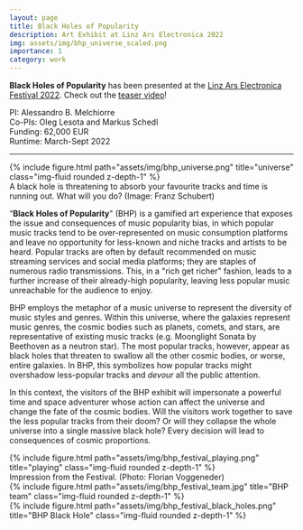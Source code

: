 ```yaml
---
layout: page
title: Black Holes of Popularity
description: Art Exhibit at Linz Ars Electronica 2022
img: assets/img/bhp_universe_scaled.png
importance: 1
category: work
---
```


**Black Holes of Popularity** has been presented at the [Linz Ars Electronica Festival 2022](https://ars.electronica.art/planetb/en/black-holes-of-popularity/).
Check out the [teaser video](https://www.youtube.com/watch?v=jARUoMku1BQ)!

PI: Alessandro B. Melchiorre \
Co-PIs: Oleg Lesota and Markus Schedl \
Funding: 62,000 EUR \
Runtime: March-Sept 2022 

***


<div class="row">
    <div class="col-sm mt-3 mt-md-0">
        {% include figure.html path="assets/img/bhp_universe.png" title="universe" class="img-fluid rounded z-depth-1" %}
    </div>
</div>
<div class="caption">
    A black hole is threatening to absorb your favourite tracks and time is running out. What will you do? (Image: Franz Schubert)
</div>

“**Black Holes of Popularity**" (BHP) is a gamified art experience that exposes the issue and consequences of music popularity bias, in which popular music tracks tend to be over-represented on music consumption platforms and leave no opportunity for less-known and niche tracks and artists to be heard. Popular tracks are often by default recommended on music streaming services and social media platforms; they are staples of numerous radio transmissions. This, in a "rich get richer" fashion, leads to a further increase of their already-high popularity, leaving less popular music unreachable for the audience to enjoy.

BHP employs the metaphor of a music universe to represent the diversity of music styles and genres. Within this universe, where the galaxies represent music genres, the cosmic bodies such as planets, comets, and  stars, are representative of existing music tracks (e.g. Moonglight Sonata by Beethoven as a neutron star). The most popular tracks, however, appear as black holes that threaten to swallow all the other cosmic bodies, or worse, entire galaxies. In BHP, this symbolizes how popular tracks might overshadow less-popular tracks and *devour* all the public attention.

In this context, the visitors of the BHP exhibit will impersonate a powerful time and space adventurer whose action can affect the universe and change the fate of the cosmic bodies. Will the visitors work together to save the less popular tracks from their doom? Or will they collapse the whole universe into a single massive black hole? Every decision will lead to consequences of cosmic proportions.

<div class="row">
    <div class="col-sm mt-3 mt-md-0">
        {% include figure.html path="assets/img/bhp_festival_playing.png" title="playing" class="img-fluid rounded z-depth-1" %}
    </div>
</div>
<div class="caption">
    Impression from the Festival. (Photo: Florian Voggeneder) 
</div>

<div class="row">
    <div class="col-sm mt-3 mt-md-0">
        {% include figure.html path="assets/img/bhp_festival_team.jpg" title="BHP team" class="img-fluid rounded z-depth-1" %}
    </div>
    <div class="col-sm mt-3 mt-md-0">
        {% include figure.html path="assets/img/bhp_festival_black_holes.png" title="BHP Black Hole" class="img-fluid rounded z-depth-1" %}
    </div>
</div>


